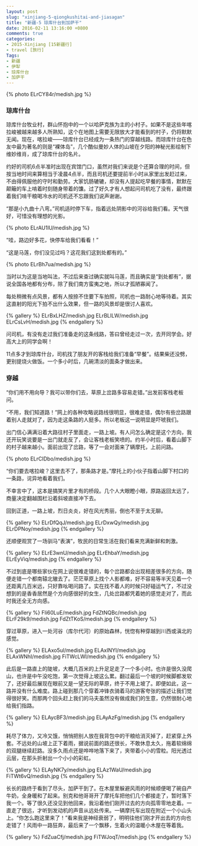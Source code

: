 ```yaml
---
layout: post
slug: "xinjiang-5-qiongkushitai-and-jiasagan"
title: "新疆-5 琼库什台到加萨干"
date: 2016-02-11 13:16:00 +0800
comments: true
categories:
- 2015-Xinjiang [15新疆行]
- travel [旅行]
Tags:
- 新疆
- 伊犁
- 琼库什台
- 加萨干
---
```


{% photo ELrCY84r/medish.jpg %}

### 琼库什台

琼库什台牧业村，群山怀抱中的一个以哈萨克族为主的小村子。如果不是这些年喀拉峻被越来越多人所熟知，这个在地图上需要无限放大才能看到的村子，仍将默默无闻。现在，喀拉峻——琼库什台已经成为一条热门的穿越线路。而琼库什台在色友中最为著名的则是“裸体岛”，几个酷似曼妙人体的山坡在夕阳的神秘光影绘制下维妙维肖，成了琼库什台的名片。

约好的司机6点半准时出现在宾馆门口，虽然对我们来说是个还算合理的时间，但按当地时间来算相当于凌晨4点半，而且司机还要提前半小时从家里出发赶过来，不由得佩服他的守时和勤劳。大家饥肠辘辘，却没有人提起吃早餐的事情，默默在颠簸的车上啃着时刻随身带着的馕。过了好久才有人想起问司机吃了没有，最终跟着我们啃干粮喝冷水的司机还不忘跟我们说声谢谢。

<!-- more -->

“那是小九曲十八弯。”司机适时停下车，指着远处阴影中的河谷给我们看。天气很好，可惜没有理想的光影。

{% photo ELrAU1lU/medish.jpg %}

“哇，路边好多花，快停车给我们看看！”

“这是马莲，你们没见过吗？这花我们这到处都有的。”

{% photo ELrBh7ua/medish.jpg %}

当时以为这是当地叫法，不过后来查过确实就叫马莲，而且确实是“到处都有”，据说全国各地都有分布，除了我们南方蛮夷之地，所以才孤陋寡闻了。

每处稍微有点风景，都有人按捺不住要下车拍照，司机也一路耐心地等待着。其实这直射的阳光下拍不出什么效果，但一路的风景却是很讨人喜欢。

{% gallery %}
ELrBxLHZ/medish.jpg
ELrBLlLW/medish.jpg
ELrCsLvH/medish.jpg
{% endgallery %}

问司机，有没有走过我们准备走的这条线路，答曰曾经走过一次，去开同学会。好高大上的同学会啊！

11点多才到琼库什台，司机找了朋友开的客栈给我们准备“早餐”。结果柴还没劈，更别提烧火做饭。一个多小时后，几碗清淡的面条才做出来。

### 穿越

“你们用不用向导？我可以带你们去，草原上岔路多容易走错。”出发前客栈老板问。

“不用，我们知道路！”网上的各种攻略说路线很明显，很难走错，偶尔有些岔路跟着别人走就对了，因为走这条路的人挺多。所以老板这一说明显是吓唬我们。

出门信心满满沿着大路往村子里面走，一路上坡。有人问怎么确定是这个方向，我还开玩笑说要是一出门就走反了，会让客栈老板笑喷的。约半小时后，看着山脚下的村子越来越小。面前出现了岔路，等了一会对面来了辆摩托，上前问路。

{% photo ELrCIDbo/medish.jpg %}

“你们要去喀拉峻？这里去不了，那条路才是。”摩托上的小伙子指着山脚下村口的一条路，诧异地看着我们。

不幸言中了，这本是搞笑片里才有的桥段。几个人大眼瞪小眼，原路返回太远了，商量决定翻越围栏沿着斜坡直接冲下去。

回到正道，一路上坡，烈日炎炎，好在风光秀丽，倒也不至于太无聊。

{% gallery %}
ELrDfQqJ/medish.jpg
ELrDxwQy/medish.jpg
ELrDPNoy/medish.jpg
{% endgallery %}

还顺便观赏了一场驯马“表演”，牧民的日常生活在我们看来充满新鲜和刺激。

{% gallery %}
ELrE3wnU/medish.jpg
ELrEhbaY/medish.jpg
ELrEyViq/medish.jpg
{% endgallery %}

不过到底是哪些家伙在网上说很难走错的，每个岔路都会出现相差很多的方向，随便走错一个都南辕北辙去了。茫茫草原上找个人影都难，好不容易等半天见着一个还距离几百米远，只好靠吆喝问路了。实在找不着人的时候只好碰运气了，不过没想到的是香香居然是个方向感很好的女生，几处岔路都凭着她的感觉走对了，而此时我还全无方向感。

{% gallery %}
Fli60LuE/medish.jpg
FdZtNQBc/medish.jpg
ELrF29k9/medish.jpg
FdZtTKoS/medish.jpg
{% endgallery %}

穿过草原，进入一处河谷（库尔代河）的原始森林，恍惚有种穿越到川西或滇北的感觉。

{% gallery %}
ELAxo5ul/medish.jpg
ELAxINYl/medish.jpg
ELAxWNhI/medish.jpg
FiTWcLWl/medish.jpg
{% endgallery %}

此后是一路直上的陡坡，大概几百米的上升足足走了一个多小时。也许是很久没爬山，也许是中午没吃饱，第一次觉得上坡这么累。翻过最后一个坡的时候脚都发软了，还好最后展现在眼前又是一望无际的草原，终于不用上坡了。即便如此，这一路并没有什么难度。路上碰到那几个穿着冲锋衣骑着马的游客夸张的描述让我们觉得很好笑。而那两个回头赶上我们的马夫虽然没有做成我们的生意，仍然很耐心地给我们指路。

{% gallery %}
ELAycBF3/medish.jpg
ELAyAzFg/medish.jpg
{% endgallery %}

耗尽了体力，又冷又饿，悄悄把别人放在我背包中的干粮给消灭掉了，赶紧穿上外套。不远处的山坡上正下着雨，据说前面的路还很长，不敢休息太久，拖着软绵绵的双腿继续赶路。没多久雨点还是哗哗地落下来了，夹带着小小的雪粒。阳光透过云层，在那头折射出一个小小的彩虹。

{% gallery %}
ELAyNK7y/medish.jpg
ELAz1WaU/medish.jpg
FiTWt6vQ/medish.jpg
{% endgallery %}

长长的路终于看到了尽头，加萨干到了。在木屋里躲避风雨的时候顺便喝了碗自产牛奶，全身暖和了起来。别克和他哥哥开了摩托车把他们几个都接走了，暂时落下我一个。等了很久还没见到他回来，我沿着他们刚开过去的方向孤零零地走着。一直走了很远，才听到发动机的声音从远处传来。一辆摩托车出现在附近一个小山头上。“你怎么跑这里来了！”看来我是神经衰弱了，明明往他们刚才开出去的方向也走错了！风雨中一路狂奔，最后来了一个飘移，生着火的温暖小木屋在等着我。

{% gallery %}
FdZuaCfj/medish.jpg
FiTWJoqT/medish.jpg
{% endgallery %}
